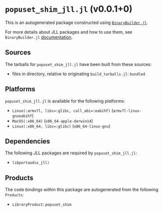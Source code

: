 # `popuset_shim_jll.jl` (v0.0.1+0)

This is an autogenerated package constructed using [`BinaryBuilder.jl`](https://github.com/JuliaPackaging/BinaryBuilder.jl).

For more details about JLL packages and how to use them, see `BinaryBuilder.jl` [documentation](https://juliapackaging.github.io/BinaryBuilder.jl/dev/jll/).

## Sources

The tarballs for `popuset_shim_jll.jl` have been built from these sources:

* files in directory, relative to originating `build_tarballs.jl`: `bundled`

## Platforms

`popuset_shim_jll.jl` is available for the following platforms:

* `Linux(:armv7l, libc=:glibc, call_abi=:eabihf)` (`armv7l-linux-gnueabihf`)
* `MacOS(:x86_64)` (`x86_64-apple-darwin14`)
* `Linux(:x86_64, libc=:glibc)` (`x86_64-linux-gnu`)

## Dependencies

The following JLL packages are required by `popuset_shim_jll.jl`:

* `libportaudio_jll)`

## Products

The code bindings within this package are autogenerated from the following `Products`:

* `LibraryProduct`: `popuset_shim`
